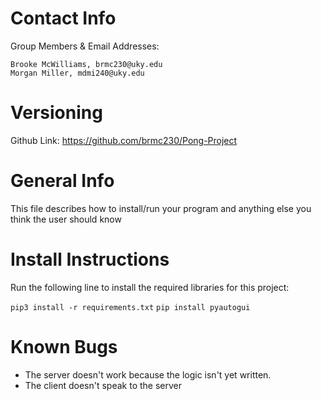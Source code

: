 Contact Info
============

Group Members & Email Addresses:

    Brooke McWilliams, brmc230@uky.edu
    Morgan Miller, mdmi240@uky.edu

Versioning
==========

Github Link: https://github.com/brmc230/Pong-Project

General Info
============
This file describes how to install/run your program and anything else you think the user should know

Install Instructions
====================

Run the following line to install the required libraries for this project:

`pip3 install -r requirements.txt`
`pip install pyautogui`

Known Bugs
==========
- The server doesn't work because the logic isn't yet written.
- The client doesn't speak to the server
